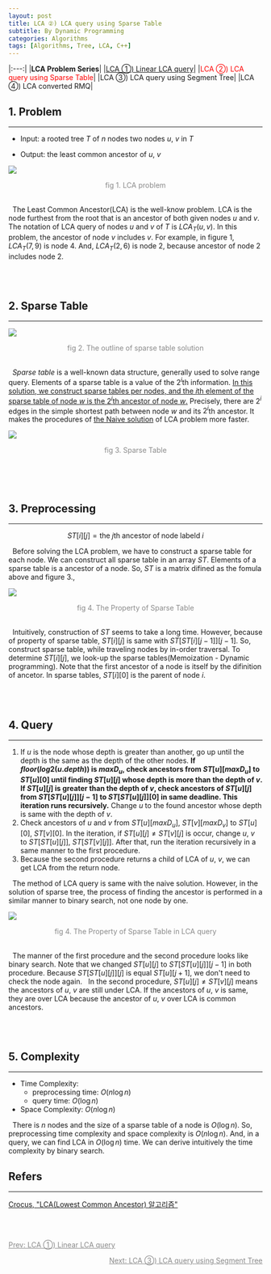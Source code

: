 ```yaml
---
layout: post
title: LCA ②) LCA query using Sparse Table
subtitle: By Dynamic Programming
categories: Algorithms
tags: [Algorithms, Tree, LCA, C++]
---
```


|:---:|
|<b>LCA Problem Series</b>|
|<a href = "https://unsik6.github.io/algorithms/2023/02/07/LCA1.html">LCA ①) Linear LCA query</a>|
|<span style = "color:red">LCA ②) LCA query using Sparse Table</span>|
|LCA ③) LCA query using Segment Tree|
|LCA ④) LCA converted RMQ|

## 1. Problem
<hr>

- Input:
    a rooted tree $T$ of $n$ nodes
    two nodes $u$, $v$ in $T$

- Output:
    the least common ancestor of $u$, $v$

<img src = "https://user-images.githubusercontent.com/80208196/217368506-8d36d245-d97f-4ce7-a97d-f9fcd10993ae.png"><center><span style = "opacity:0.5">fig 1. LCA problem</span></center><br/>

&nbsp;&nbsp;The Least Common Ancestor(LCA) is the well-know problem. LCA is the node furthest from the root that is an ancestor of both given nodes $u$ and $v$. The notation of LCA query of nodes $u$ and $v$ of $T$ is $LCA_T(u,v)$. In this problem, the ancestor of node $v$ includes $v$. For example, in figure 1, $LCA_T(7, 9)$ is node $4$. And, $LCA_T(2,6)$ is node $2$, because ancestor of node $2$ includes node $2$.

<br/><br/>

## 2. Sparse Table
<hr>

<img src = "https://user-images.githubusercontent.com/80208196/217377531-d4f82100-ea6f-4c82-b1fd-48b1de3dc567.png"><center><span style = "opacity:0.5">fig 2. The outline of sparse table solution</span></center><br/>

&nbsp;&nbsp;<i>Sparse table</i> is a well-known data structure, generally used to solve range query. Elements of a sparse table is a value of the $2^i$th information. <u>In this solution, we construct sparse tables per nodes, and the $i$th element of the sparse table of node $w$ is the $2^i$th ancestor of node $w$.</u> Precisely, there are $2^i$ edges in the simple shortest path between node $w$ and its $2^i$th ancestor. It makes the procedures of <a href = "https://unsik6.github.io/algorithms/2023/02/07/LCA1.html#h-2-naive-solution">the Naive solution</a> of LCA problem more faster.


<img src = "https://user-images.githubusercontent.com/80208196/217382525-f3af34f1-3445-4bb3-9e5e-539017d85653.png"><center><span style = "opacity:0.5">fig 3. Sparse Table</span></center><br/>

<br/><br/>

## 3. Preprocessing
<hr>

$$
ST[i][j] = \mathrm{the} \; j \mathrm{th \; ancestor\; of\; node\; labeld} \; i
$$

&nbsp;&nbsp;Before solving the LCA problem, we have to construct a sparse table for each node. We can construct all sparse table in an array $ST$. Elements of a sparse table is a ancestor of a node. So, $ST$ is a matrix difined as the fomula above and figure 3.,

<img src = "https://user-images.githubusercontent.com/80208196/217383670-875d136c-9807-4891-80a4-cb4eefc15238.png"><center><span style = "opacity:0.5">fig 4. The Property of Sparse Table</span></center><br/>

&nbsp;&nbsp;Intuitively, construction of $ST$ seems to take a long time. However, because of property of sparse table, $ST[i][j]$ is same with $ST[ST[i][j-1]][j-1]$. So, construct sparse table, while traveling nodes by in-order traversal. To determine $ST[i][j]$, we look-up the sparse tables(Memoization - Dynamic programming). Note that the first ancestor of a node is itself by the difinition of ancetor. In sparse tables, $ST[i][0]$ is the parent of node $i$.

<script src="https://gist.github.com/unsik6/ebd89824808d397d4e13cd441c5c23b4.js"></script>

<br/><br/>

## 4. Query
<hr>

1. If $u$ is the node whose depth is greater than another, go up until the depth is the same as the depth of the other nodes. <b>If $floor(log2(u.depth))$ is $maxD_u$, check ancestors from $ST[u][maxD_u]$ to $ST[u][0]$ until finding $ST[u][j]$ whose depth is more than the depth of $v$. If $ST[u][j]$ is greater than the depth of $v$, check ancestors of $ST[u][j]$ from $ST[ST[u][j]][j-1]$ to $ST[ST[u][j]][0]$ in same deadline. This iteration runs recursively.</b> Change $u$ to the found ancestor whose depth is same with the depth of $v$.
2. Check ancestors of $u$ and $v$ from $ST[u][maxD_u]$, $ST[v][maxD_v]$ to $ST[u][0]$, $ST[v][0]$. In the iteration, if $ST[u][j] \neq ST[v][j]$ is occur, change $u$, $v$ to $ST[ST[u][j]]$, $ST[ST[v][j]]$. After that, run the iteration recursively in a same manner to the first procedure.
3. Because the second procedure returns a child of LCA of $u$, $v$, we can get LCA from the return node.

&nbsp;&nbsp;The method of LCA query is same with the naive solution. However, in the solution of sparse tree, the process of finding the ancestor is performed in a similar manner to binary search, not one node by one.

<img src = "https://user-images.githubusercontent.com/80208196/217391595-82a93c5f-ffa4-40fa-87c7-f23a53b11730.png"><center><span style = "opacity:0.5">fig 4. The Property of Sparse Table in LCA query</span></center><br/>

&nbsp;&nbsp;The manner of the first procedure and the second procedure looks like binary search. Note that we changed $ST[u][j]$ to $ST[ST[u][j]][j-1]$ in both procedure. Because $ST[ST[u][j]][j]$ is equal $ST[u][j+1]$, we don't need to check the node again.
&nbsp;&nbsp;In the second procedure, $ST[u][j] \neq ST[v][j]$ means the ancestors of $u$, $v$ are still under LCA. If the ancestors of $u$, $v$ is same, they are over LCA because the ancestor of $u$, $v$ over LCA is common ancestors.

<script src="https://gist.github.com/unsik6/531e24ddfc2c2cd24b9a2bf378bd8059.js"></script>

<br/><br/>

## 5. Complexity
<hr>

- Time Complexity:
    - preprocessing time: $O(n \log{n})$
    - query time: $O(\log{n})$
- Space Complexity: $O(n\log{n})$

&nbsp;&nbsp;There is $n$ nodes and the size of a sparse table of a node is $O(\log{n})$. So, preprocessing time complexity and space complexity is $O(n\log{n})$. And, in a query, we can find LCA in $O(\log{n})$ time. We can derive intuitively the time complexity by binary search.

## Refers
<hr/>
<a href = "https://www.crocus.co.kr/660">Crocus, "LCA(Lowest Common Ancestor) 알고리즘"</a><br/>

<br/><br/>

<p style="text-align:left;opacity:0.5"><a href = "https://unsik6.github.io/algorithms/2023/02/07/LCA1.html">Prev: LCA ①) Linear LCA query</a></p>
<p style="text-align:right;opacity:0.5"><a href = "">Next: LCA ③) LCA query using Segment Tree</a></p>